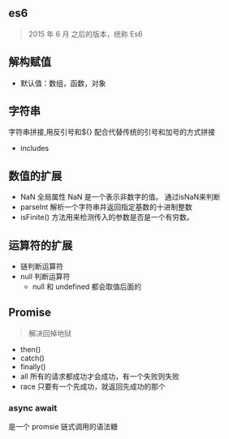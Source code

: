 ## es6
> 2015 年 6 月 之后的版本，统称 Es6

## 解构赋值
- 默认值：数组，函数，对象
## 字符串
字符串拼接,用反引号和${} 配合代替传统的引号和加号的方式拼接
- includes
## 数值的扩展
- NaN 全局属性 NaN 是一个表示非数字的值。 通过isNaN来判断
- parseInt 解析一个字符串并返回指定基数的十进制整数
- isFinite() 方法用来检测传入的参数是否是一个有穷数。
## 运算符的扩展
- 链判断运算符
- null 判断运算符
  - null 和 undefined 都会取值后面的
## Promise
> 解决回掉地狱
> 
- then()
- catch()
- finally()
- all 所有的请求都成功才会成功，有一个失败则失败
- race 只要有一个先成功，就返回先成功的那个
### async await
是一个 promsie 链式调用的语法糖
